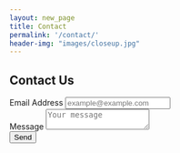 ```yaml
---
layout: new_page
title: Contact
permalink: '/contact/'
header-img: "images/closeup.jpg"
---
```


## Contact Us

<div class="row">

  <div class="col-sm-6">

<form method="POST" action="http://formspree.io/bootblackcontest@leatheralliance.org">
  <div class="form-group">
    <label for="emailInput" class="control-label"> Email Address </label>
    <input id="emailInput" class="form-control" type="email" name="email" placeholder="example@example.com">
  </div>
  <div class="form-group">
    <label for="messageInput" class="control-label"> Message </label>
    <textarea class="form-control" name="message" placeholder="Your message"></textarea>
  </div>
  <button class='btn btn-default' type="submit">Send</button>
</form>

</div>

</div>
